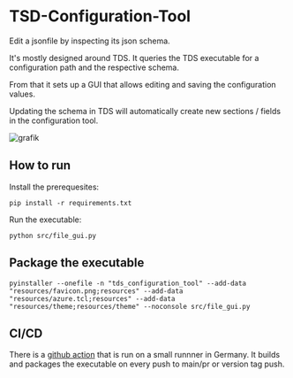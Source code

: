 # TSD-Configuration-Tool
Edit a jsonfile by inspecting its json schema.

It's mostly designed around TDS. It queries the TDS executable for a configuration path and the respective schema.

From that it sets up a GUI that allows editing and saving the configuration values.

Updating the schema in TDS will automatically create new sections / fields in the configuration tool.

![grafik](https://github.com/tessonics/json-configurator/assets/75343504/bcf964e3-e4db-41ee-95b8-b0a73e44757e)

## How to run

Install the prerequesites:
```
pip install -r requirements.txt
```

Run the executable:
```
python src/file_gui.py
```


## Package the executable

```
pyinstaller --onefile -n "tds_configuration_tool" --add-data "resources/favicon.png;resources" --add-data "resources/azure.tcl;resources" --add-data "resources/theme;resources/theme" --noconsole src/file_gui.py
```

## CI/CD

There is a [github action](.github/workflows/python-test-deploy.yml) that is run on a small runnner in Germany. It builds and packages the executable on every push to main/pr or version tag push.


